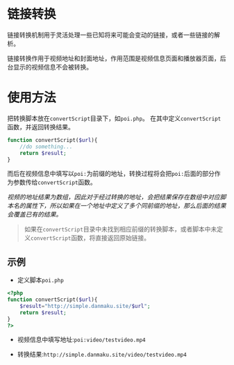 # 链接转换

链接转换机制用于灵活处理一些已知将来可能会变动的链接，或者一些链接的解析。

链接转换作用于视频地址和封面地址，作用范围是视频信息页面和播放器页面，后台显示的视频信息不会被转换。

# 使用方法

把转换脚本放在`convertScript`目录下，如`poi.php`。
在其中定义`convertScript`函数，并返回转换结果。

```php
function convertScript($url){
	//do something...
	return $result;
}
```
而后在视频信息中填写以`poi:`为前缀的地址，转换过程将会把`poi:`后面的部分作为参数传给`convertScript`函数。

*视频的地址结果为数组，因此对于经过转换的地址，会把结果保存在数组中对应脚本名的属性下，所以如果在一个地址中定义了多个同前缀的地址，那么后面的结果会覆盖已有的结果。*

> 如果在`convertScript`目录中未找到相应前缀的转换脚本，或者脚本中未定义`convertScript`函数，将直接返回原始链接。


## 示例

* 定义脚本`poi.php` 
```php
<?php
function convertScript($url){
	$result="http://simple.danmaku.site/$url";
	return $result;
}
?>
```

* 视频信息中填写地址:`poi:video/testvideo.mp4`

* 转换结果:`http://simple.danmaku.site/video/testvideo.mp4`
